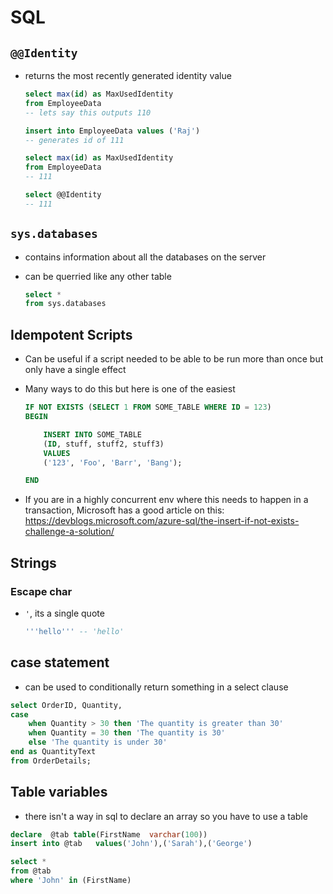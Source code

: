 # SQL

## `@@Identity`
- returns the most recently generated identity value
    ```sql
    select max(id) as MaxUsedIdentity
    from EmployeeData
    -- lets say this outputs 110

    insert into EmployeeData values ('Raj')
    -- generates id of 111

    select max(id) as MaxUsedIdentity
    from EmployeeData
    -- 111

    select @@Identity
    -- 111
    ```

## `sys.databases`
- contains information about all the databases on the server
- can be querried like any other table

    ```sql
    select *
    from sys.databases
    ```

## Idempotent Scripts

- Can be useful if a script needed to be able to be run more than once but only have a single effect
- Many ways to do this but here is one of the easiest 

    ```sql
    IF NOT EXISTS (SELECT 1 FROM SOME_TABLE WHERE ID = 123)
    BEGIN

        INSERT INTO SOME_TABLE
        (ID, stuff, stuff2, stuff3)
        VALUES
        ('123', 'Foo', 'Barr', 'Bang');

    END
    ```
- If you are in a highly concurrent env where this needs to happen in a transaction, Microsoft has a good article on this: https://devblogs.microsoft.com/azure-sql/the-insert-if-not-exists-challenge-a-solution/

## Strings

### Escape char
- `'`, its a single quote
    ```sql
    '''hello''' -- 'hello'
    ```

## case statement
- can be used to conditionally return something in a select clause
```sql
select OrderID, Quantity,
case
    when Quantity > 30 then 'The quantity is greater than 30'
    when Quantity = 30 then 'The quantity is 30'
    else 'The quantity is under 30'
end as QuantityText
from OrderDetails;
```

## Table variables
- there isn't a way in sql to declare an array so you have to use a table
```sql
declare  @tab table(FirstName  varchar(100))
insert into @tab   values('John'),('Sarah'),('George')

select * 
from @tab
where 'John' in (FirstName)
```
